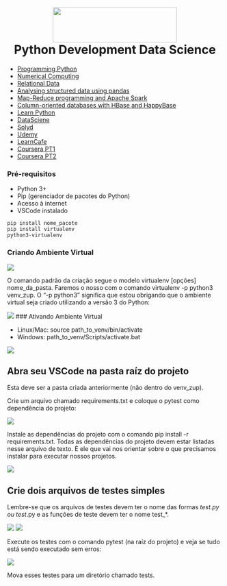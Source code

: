 <h1 align="center">
<img src="https://www.python.org/static/img/python-logo.png" width="290" height="82">
 <br>
 Python Development Data Science
</h1>

- [Programming Python](http://nbviewer.jupyter.org/github/phelps-sg/python-bigdata/blob/master/src/main/ipynb/intro-python.ipynb)
- [Numerical Computing](http://nbviewer.jupyter.org/github/phelps-sg/python-bigdata/blob/master/src/main/ipynb/numerical-slides.ipynb)
- [Relational Data](http://nbviewer.jupyter.org/github/phelps-sg/python-bigdata/blob/master/src/main/ipynb/relational-python.ipynb)
- [Analysing structured data using pandas](http://nbviewer.jupyter.org/github/phelps-sg/python-bigdata/blob/master/src/main/ipynb/pandas.ipynb)
- [Map-Reduce programming and Apache Spark](http://nbviewer.jupyter.org/github/phelps-sg/python-bigdata/blob/master/src/main/ipynb/spark-mapreduce.ipynb)
- [Column-oriented databases with HBase and HappyBase](http://nbviewer.jupyter.org/github/phelps-sg/python-bigdata/blob/master/src/main/ipynb/hbase-python-slides.ipynb)
- [Learn Python](https://learnxinyminutes.com/docs/python/)
- [DataSciene](https://www.datascienceacademy.com.br/course?courseid=python-fundamentos)
- [Solyd](https://solyd.com.br/treinamentos/python-basico/)
- [Udemy](https://www.udemy.com/course/intro_python/)
- [LearnCafe](https://www.learncafe.com/cursos/curso-de-programacao-em-python)
- [Coursera PT1](https://pt.coursera.org/learn/ciencia-computacao-python-conceitos)
- [Coursera PT2](https://pt.coursera.org/learn/ciencia-computacao-python-conceitos-2)

### Pré-requisitos
- Python 3+
- Pip (gerenciador de pacotes do Python)
- Acesso à internet
- VSCode instalado

```
pip install nome_pacote
pip install virtualenv
python3-virtualenv
```

### Criando Ambiente Virtual
<img src="https://secureservercdn.net/198.71.233.96/36q.76e.myftpupload.com/wp-content/uploads/2021/03/5f6e374b5cd697c336eda16b_vmb8G9Wzdf76q0Ke_ikGnDoni_cNhrDjof8FGQP2_RAtS4r_7wh2Pz_o48TvThR5DofW0HDKrjH6AixfJm4VukdAhrSSbcH1VzeTAe_0VKm6TNzvcWkXrlZl8fq63Eb9hmzOoz9r.png" width="auto" height="auto" loading="auto">

O comando padrão da criação segue o modelo virtualenv [opções] nome_da_pasta. Faremos o nosso com o comando virtualenv -p python3 venv_zup. O “-p python3” significa que estou obrigando que o ambiente virtual seja criado utilizando a versão 3 do Python:

<img src="https://secureservercdn.net/198.71.233.96/36q.76e.myftpupload.com/wp-content/uploads/2021/03/5f6e374be591682d7fddbabb_7sAT8oSn6pHFidLo_jSnoyxnx1MI-varVe9hIPc3kcQYAEhXojn-kOTGa3q-7MQ01nm9_yYjFvhP3hnhcRR9qTVoeAa1uB-y2iFOYEF5nIcQxjoE0WVD-KGYsTUT0fIJjYZl3tTg.png" width="auto" height="auto" loading="auto">
### Ativando Ambiente Virtual

- Linux/Mac: source path_to_venv/bin/activate
- Windows: path_to_venv/Scripts/activate.bat

<img src="https://secureservercdn.net/198.71.233.96/36q.76e.myftpupload.com/wp-content/uploads/2021/03/5f6e374b4171d6788cbe11e2_6B9U8v3SPrwyNbDcWddKPGvdsNM2x-40ONkRTVzDLaHr-0_aPyWg2yKzwvYx_U8kKIBHEAycfQFrVpiA6sLmwMPrBhKaZTQ3xAyEVyYNKzamT2cRdywbzdFCxUjVSnsOB6EpuSt5.png" width="auto" height="auto" loading="auto">

## Abra seu VSCode na pasta raíz do projeto 
Esta deve ser a pasta criada anteriormente (não dentro do venv_zup).

Crie um arquivo chamado requirements.txt e coloque o pytest como dependência do projeto:

<img src="https://secureservercdn.net/198.71.233.96/36q.76e.myftpupload.com/wp-content/uploads/2021/03/5f6e374b4171d6609fbe11e1_OgHUDmSkujvqQxknrUCBzPuVI1MgFyqqf00VPsXHgspkZ7X414ssdJLSxE3XBN-woy7pPpunVYJoy96enxX2mcOUNfw81AS6-XfXoektC1C-CrlIbZBJeqmERO-GQgewi2c494FV.png" width="auto" height="auto" loading="auto">

Instale as dependências do projeto com o comando pip install -r requirements.txt. Todas as dependências do projeto devem estar listadas nesse arquivo de texto. É ele que vai nos orientar sobre o que precisamos instalar para executar nossos projetos.

<img src="https://secureservercdn.net/198.71.233.96/36q.76e.myftpupload.com/wp-content/uploads/2021/03/5f6e374be2822c701ab6a53b_Trvw9dcRv0ebsOHsQzUAeXgAn9hPT4PesNMVtap3hC05T1RU-F6rAGzJ3rsjU3ef3pp-phLMhr88SST6rUY0DTQsiS4Q0I-RAwIbXMjNxkpGNj8uok8IpHmhsIYtEsaNtwzqucjf.png" width="auto" height="auto" loading="auto">

## Crie dois arquivos de testes simples
Lembre-se que os arquivos de testes devem ter o nome das formas *_test.py ou test_*.py e as funções de teste devem ter o nome test_*.

<img src="https://secureservercdn.net/198.71.233.96/36q.76e.myftpupload.com/wp-content/uploads/2021/03/5f6e374b896916f22efa389c_lkhYYQ-9n_DMj4QNDIrCLuDAvWg3LWVGTZoqSMR2vLUCRkS0izv8m4AkuEOBJqKAAveSVtsNxL_-swWsm_xZtTymdnKJxuZ2pfe1lme1Z5H6AMAiI5ky8-W35fNmYfna_Bs-42vb.png" width="auto" height="auto" loading="auto">

<img src="https://secureservercdn.net/198.71.233.96/36q.76e.myftpupload.com/wp-content/uploads/2021/03/5f6e374c4171d672cfbe11e3_9cKk6gwJDGHf8k3_TJbwOgW7wiPQuJNF4DQWiE1hva5VA69CNfK2kFTinKIUGus5jIVcCE12F3KoufNUKkAT5FaZkN-UMDey1VTywP6VQ1bUA-ZLZvKwZDVHksc4lMDWuhZUDQIu.png" width="auto" height="auto" loading="auto">

Execute os testes com o comando pytest (na raíz do projeto) e veja se tudo está sendo executado sem erros:

<img src="https://secureservercdn.net/198.71.233.96/36q.76e.myftpupload.com/wp-content/uploads/2021/03/5f6e374cc0be4813af85833d_Ea4nUa7_IbZKHMwtyc5iy5OrbvhiFtyEerlzbr45GLDBi2tOywxSjJZ4PbcvPpciBg-ey3vYQVljyiYtuX1BOBmmEmUzt8elAdmGMshnkBKX09ngl-NiR0_cXrC63e7nfPsxaQYe.png" width="auto" height="auto" loading="auto">

Mova esses testes para um diretório chamado tests.


